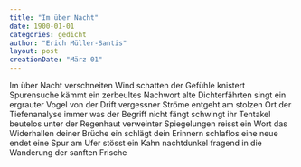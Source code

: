 ```yaml
---
title: "Im über Nacht"
date: 1900-01-01
categories: gedicht
author: "Erich Müller-Santis"
layout: post
creationDate: "März 01"
---
```

Im über Nacht verschneiten Wind
schatten der Gefühle knistert
Spurensuche
kämmt ein zerbeultes
Nachwort alte Dichterfährten
singt
ein ergrauter Vogel von
der Drift vergessner Ströme
entgeht am stolzen Ort
der Tiefenanalyse immer
was der Begriff nicht fängt
schwingt ihr Tentakel
beutelos
unter der Regenhaut
verweinter Spiegelungen
reisst ein Wort
das Widerhallen deiner Brüche ein
schlägt dein Erinnern schlaflos
eine neue
endet eine Spur
am Ufer
stösst ein Kahn
nachtdunkel fragend in
die Wanderung der sanften Frische
